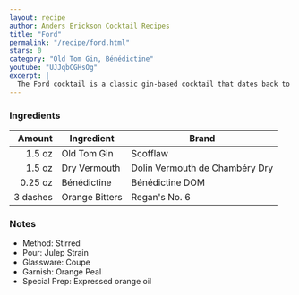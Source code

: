```yaml
---
layout: recipe
author: Anders Erickson Cocktail Recipes
title: "Ford"
permalink: "/recipe/ford.html"
stars: 0
category: "Old Tom Gin, Bénédictine"
youtube: "UJJqbCGHsOg"
excerpt: |
  The Ford cocktail is a classic gin-based cocktail that dates back to the late 19th century. It is a Martini-style cocktail sweetened by both the use of old tom gin and Bénédictine D.O.M. liqueur.
---
```


### Ingredients

|   Amount | Ingredient     | Brand                          |
| -------: | -------------- | ------------------------------ |
|   1.5 oz | Old Tom Gin    | Scofflaw                       |
|   1.5 oz | Dry Vermouth   | Dolin Vermouth de Chambéry Dry |
|  0.25 oz | Bénédictine    | Bénédictine DOM                |
| 3 dashes | Orange Bitters | Regan's No. 6                  |

### Notes

- Method: Stirred
- Pour: Julep Strain
- Glassware: Coupe
- Garnish: Orange Peal
- Special Prep: Expressed orange oil
